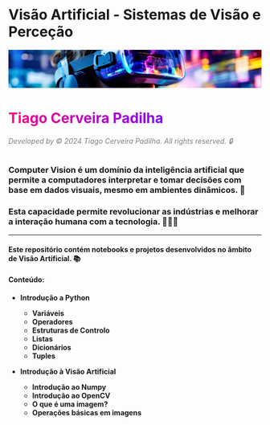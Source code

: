# **Visão Artificial** - Sistemas de Visão e Perceção

![Intro Image](ComputerVision/Images/ai_cv_intro.png)
# <span style="background-image: linear-gradient(to right, #ff0080, #8000ff); -webkit-background-clip: text; -webkit-text-fill-color: transparent;">Tiago Cerveira Padilha</span>
###### <span style="color: #808080;">Developed by © 2024 Tiago Cerveira Padilha. All rights reserved. 🔒</span>


### **Computer Vision** é um domínio da **inteligência artificial** que permite a computadores **interpretar e tomar decisões** com base em **dados visuais**, mesmo em **ambientes dinâmicos**.  🚀

### Esta capacidade permite revolucionar as indústrias e melhorar a interação humana com a tecnologia. 🤖👨‍💻
---
#### Este repositório contém **notebooks** e **projetos** desenvolvidos no âmbito de **Visão Artificial**. 📚

#### **Conteúdo:**
- **Introdução a Python**
    - **Variáveis**
    - **Operadores**
    - **Estruturas de Controlo**
    - **Listas**
    - **Dicionários**
    - **Tuples**

- **Introdução à Visão Artificial**
    - **Introdução ao Numpy**
    - **Introdução ao OpenCV**
    - **O que é uma imagem?**
    - **Operações básicas em imagens**

